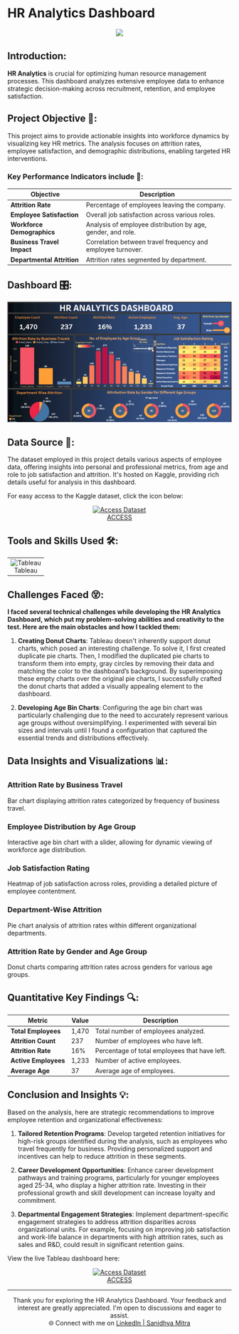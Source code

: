 # HR Analytics Dashboard

<div align="center">
    <img src="https://sprigghr.com/wp-content/uploads/2020/01/HR-Quote-1-Lawrence-Bossidy-1024x536.png" width="500px">
</div>

## Introduction:
**HR Analytics** is crucial for optimizing human resource management processes. This dashboard analyzes extensive employee data to enhance strategic decision-making across recruitment, retention, and employee satisfaction.

## Project Objective 🎯:
This project aims to provide actionable insights into workforce dynamics by visualizing key HR metrics. The analysis focuses on attrition rates, employee satisfaction, and demographic distributions, enabling targeted HR interventions.

### Key Performance Indicators include 🔑:
| Objective                           | Description                                                     |
|-------------------------------------|-----------------------------------------------------------------|
| **Attrition Rate**                  | Percentage of employees leaving the company.                   |
| **Employee Satisfaction**           | Overall job satisfaction across various roles.                 |
| **Workforce Demographics**          | Analysis of employee distribution by age, gender, and role.    |
| **Business Travel Impact**          | Correlation between travel frequency and employee turnover.    |
| **Departmental Attrition**          | Attrition rates segmented by department.                       |

## Dashboard 🎛:

![HR Dashboard](https://github.com/sanidhya-mitra/sanidhya-mitra/blob/main/HR%20Dashboard.gif)

## Data Source 📁:

The dataset employed in this project details various aspects of employee data, offering insights into personal and professional metrics, from age and role to job satisfaction and attrition. It's hosted on Kaggle, providing rich details useful for analysis in this dashboard. 

For easy access to the Kaggle dataset, click the icon below:

<p align="center">
    <a href="https://www.kaggle.com/datasets/saadharoon27/hr-analytics-dataset">
        <img src="https://www.svgrepo.com/show/349422/kaggle.svg" width="60px" alt="Access Dataset"><br>
        ACCESS
    </a>
</p>

## Tools and Skills Used 🛠️:

<div align = "center">
    <table>
        <tr>
            <td align = "center"><img alt="Tableau" width="35px" src="https://cdn.worldvectorlogo.com/logos/tableau-software.svg"/><br>Tableau</td>
        </tr>
    </table>
</div>


## Challenges Faced 😵:

<strong>I faced several technical challenges while developing the HR Analytics Dashboard, which put my problem-solving abilities and creativity to the test. Here are the main obstacles and how I tackled them:</strong>

1. **Creating Donut Charts**: Tableau doesn't inherently support donut charts, which posed an interesting challenge. To solve it, I first created duplicate pie charts. Then, I modified the duplicated pie charts to transform them into empty, gray circles by removing their data and matching the color to the dashboard’s background. By superimposing these empty charts over the original pie charts, I successfully crafted the donut charts that added a visually appealing element to the dashboard.

2. **Developing Age Bin Charts**: Configuring the age bin chart was particularly challenging due to the need to accurately represent various age groups without oversimplifying. I experimented with several bin sizes and intervals until I found a configuration that captured the essential trends and distributions effectively.

## Data Insights and Visualizations 📊:

### Attrition Rate by Business Travel
Bar chart displaying attrition rates categorized by frequency of business travel.

### Employee Distribution by Age Group
Interactive age bin chart with a slider, allowing for dynamic viewing of workforce age distribution.

### Job Satisfaction Rating
Heatmap of job satisfaction across roles, providing a detailed picture of employee contentment.

### Department-Wise Attrition
Pie chart analysis of attrition rates within different organizational departments.

### Attrition Rate by Gender and Age Group
Donut charts comparing attrition rates across genders for various age groups.

## Quantitative Key Findings 🔍:

| Metric                            | Value         | Description                                          |
|-----------------------------------|---------------|------------------------------------------------------|
| **Total Employees**               | 1,470         | Total number of employees analyzed.                  |
| **Attrition Count**               | 237           | Number of employees who have left.                   |
| **Attrition Rate**                | 16%           | Percentage of total employees that have left.        |
| **Active Employees**              | 1,233         | Number of active employees.                          |
| **Average Age**                   | 37            | Average age of employees.                            |


## Conclusion and Insights 💡:

Based on the analysis, here are strategic recommendations to improve employee retention and organizational effectiveness:

1. **Tailored Retention Programs**: Develop targeted retention initiatives for high-risk groups identified during the analysis, such as employees who travel frequently for business. Providing personalized support and incentives can help to reduce attrition in these segments.

2. **Career Development Opportunities**: Enhance career development pathways and training programs, particularly for younger employees aged 25-34, who display a higher attrition rate. Investing in their professional growth and skill development can increase loyalty and commitment.

3. **Departmental Engagement Strategies**: Implement department-specific engagement strategies to address attrition disparities across organizational units. For example, focusing on improving job satisfaction and work-life balance in departments with high attrition rates, such as sales and R&D, could result in significant retention gains.

View the live Tableau dashboard here:

<p align="center">
    <a href="https://public.tableau.com/app/profile/sanidhya.mitra4662/viz/HRDashboard_17156525556320/HRAnalytics">
        <img src="https://www.svgrepo.com/show/324142/dashboard-graph-analytics-report.svg" width="60px" alt="Access Dataset"><br>
        ACCESS
    </a>
</p>

---

<div align="center">
Thank you for exploring the HR Analytics Dashboard. Your feedback and interest are greatly appreciated. I'm open to discussions and eager to assist.<br>
   🌐 Connect with me on <a href="https://www.linkedin.com/in/sanidhya-mitra">LinkedIn | Sanidhya Mitra</a>
</div>
